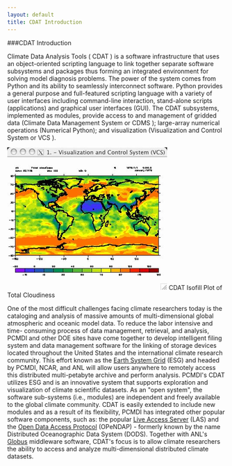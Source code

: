 ```yaml
---
layout: default
title: CDAT Introduction
---
```


###CDAT Introduction

Climate Data Analysis Tools (  CDAT  ) is a software infrastructure that
uses an object-oriented scripting language to link together separate software
subsystems and packages thus forming an integrated environment for solving
model diagnosis problems. The power of the system comes from Python and its
ability to seamlessly interconnect software. Python provides a general purpose
and full-featured scripting language with a variety of user interfaces
including command-line interaction, stand-alone scripts (applications) and
graphical user interfaces (GUI). The CDAT subsystems, implemented as modules,
provide access to and management of gridded data (Climate Data Management
System or  CDMS  ); large-array numerical operations (Numerical Python);
and visualization (Visualization and Control System or  VCS  ).

![](media/images/simple_plot_2)
CDAT Isofill Plot of Total Cloudiness

One of the most difficult challenges facing climate researchers today is the
cataloging and analysis of massive amounts of multi-dimensional global
atmospheric and oceanic model data. To reduce the labor intensive and time-
consuming process of data management, retrieval, and analysis, PCMDI and other
DOE sites have come together to develop intelligent filing system and data
management software for the linking of storage devices located throughout the
United States and the international climate research community. This effort
known as the [Earth System Grid](http://esgf.org) (ESG) and headed by PCMDI, NCAR, and ANL
will allow users anywhere to remotely access this distributed multi-petabyte
archive and perform analysis. PCMDI's CDAT utilizes ESG and is an innovative
system that supports exploration and visualization of climate scientific
datasets. As an "open system", the software sub-systems (i.e., modules) are
independent and freely available to the global climate community. CDAT is
easily extended to include new modules and as a result of its flexibility,
PCMDI has integrated other popular software components, such as: the popular 
[Live Access Server](http://ferret.pmel.noaa.gov/Ferret/LAS/ferret_LAS.html) (LAS) and the 
[Open Data Access Protocol](http://www.opendap.org) (OPeNDAP) - formerly known by the name Distributed
Oceanographic Data System (DODS). Together with ANL's [Globus](http://www.cgt.isi.edu/about.php)
middleware software, CDAT's focus is to allow climate researchers the ability
to access and analyze multi-dimensional distributed climate datasets.
